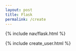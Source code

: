 ```yaml
---
layout: post
title: Flask
permalink: /create
---
```



{% include nav/flask.html %}


{% include create_user.html %}